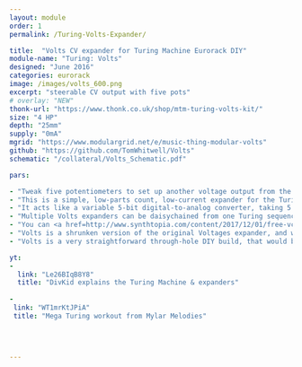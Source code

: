 ```yaml
---
layout: module
order: 1
permalink: /Turing-Volts-Expander/

title:  "Volts CV expander for Turing Machine Eurorack DIY"
module-name: "Turing: Volts"
designed: "June 2016"
categories: eurorack
image: /images/volts_600.png
excerpt: "steerable CV output with five pots" 
# overlay: "NEW"
thonk-url: "https://www.thonk.co.uk/shop/mtm-turing-volts-kit/" 
size: "4 HP"
depth: "25mm"
supply: "0mA"
mgrid: "https://www.modulargrid.net/e/music-thing-modular-volts"
github: "https://github.com/TomWhitwell/Volts"
schematic: "/collateral/Volts_Schematic.pdf"

pars: 

- "Tweak five potentiometers to set up another voltage output from the Turing Machine. This can be a different melodic sequence, related to but different from the main output."
- "This is a simple, low-parts count, low-current expander for the Turing Machine Random Sequencer in 4HP. It connects around the back with a 16-way ribbon cable and works with any Turing Machine (Mk2, or Mk1 with the backpack)." 
- "It acts like a variable 5-bit digital-to-analog converter, taking 5 bits from the Turing Machine GATES expansion port, running them through five potentiometers and giving one summed voltage output."
- "Multiple Volts expanders can be daisychained from one Turing sequencer to give melodically different outputs that are all related to (and change with) the main Turing sequence."
- "You can <a href=http://www.synthtopia.com/content/2017/12/01/free-vcv-rack-software-modular-synth-gets-ableton-link-turing-machine-modules/>try out a fully operational Turing Machine + Pulses + Volts in the free VCV Rack software</a>. "
- "Volts is a shrunken version of the original Voltages expander, and was designed in one day while on holiday in Cornwall."
- "Volts is a very straightforward through-hole DIY build, that would be a good first DIY project. If you get stuck, the <a href=https://github.com/TomWhitwell/Volts/issues>Volts Github Issue List</a> or the <a href=https://github.com/TomWhitwell/TuringMachine/issues>main Turing Machine issue list</a> are probably the best places to start, although very few people have ever had difficulty with this module. "

yt:
- 
  link: "Le26BIqB8Y8"
  title: "DivKid explains the Turing Machine & expanders"
  
- 
 link: "WT1mrKtJPiA"
 title: "Mega Turing workout from Mylar Melodies"
  
  


---
```


